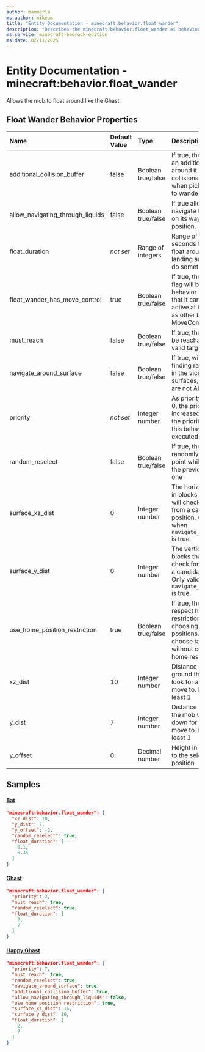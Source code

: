 ```yaml
---
author: mammerla
ms.author: mikeam
title: "Entity Documentation - minecraft:behavior.float_wander"
description: "Describes the minecraft:behavior.float_wander ai behavior component"
ms.service: minecraft-bedrock-edition
ms.date: 02/11/2025 
---
```


# Entity Documentation - minecraft:behavior.float_wander

Allows the mob to float around like the Ghast.


## Float Wander Behavior Properties

|Name       |Default Value |Type |Description |Example Values |
|:----------|:-------------|:----|:-----------|:------------- |
| additional_collision_buffer | false | Boolean true/false | If true, the mob will have an additional buffer zone around it to avoid collisions with blocks when picking a position to wander to. | Happy Ghast: `true` | 
| allow_navigating_through_liquids | false | Boolean true/false | If true allows the mob to navigate through liquids on its way to the target position. |  | 
| float_duration | *not set* | Range of integers | Range of time in seconds the mob will float around before landing and choosing to do something else | Bat: `[0.1,0.35]`, Ghast: `[2,7]` | 
| float_wander_has_move_control | true | Boolean true/false | If true, the MoveControl flag will be added to the behavior which means that it can no longer be active at the same time as other behaviors with MoveControl. |  | 
| must_reach | false | Boolean true/false | If true, the point has to be reachable to be a valid target | Ghast: `true` | 
| navigate_around_surface | false | Boolean true/false | If true, will prioritize finding random positions in the vicinity of surfaces, i.e. blocks that are not Air or Liquid. | Happy Ghast: `true` | 
| priority | *not set* | Integer number | As priority approaches 0, the priority is increased. The higher the priority, the sooner this behavior will be executed as a goal. | Ghast: `2`, Happy Ghast: `7` | 
| random_reselect | false | Boolean true/false | If true, the mob will randomly pick a new point while moving to the previously selected one | Bat: `true` | 
| surface_xz_dist | 0 | Integer number | The horizontal distance in blocks that the goal will check for a surface from a candidate position. Only valid when `navigate_around_surface` is true. | Happy Ghast: `16` | 
| surface_y_dist | 0 | Integer number | The vertical distance in blocks that the goal will check for a surface from a candidate position. Only valid when `navigate_around_surface` is true. | Happy Ghast: `16` | 
| use_home_position_restriction | true | Boolean true/false | If true, the mob will respect home position restrictions when choosing new target positions. If false, it will choose target position without considering home restrictions | Happy Ghast: `true` | 
| xz_dist | 10 | Integer number | Distance in blocks on ground that the mob will look for a new spot to move to. Must be at least 1 | Bat: `10` | 
| y_dist | 7 | Integer number | Distance in blocks that the mob will look up or down for a new spot to move to. Must be at least 1 | Bat: `7` | 
| y_offset | 0 | Decimal number | Height in blocks to add to the selected target position | Bat: `-2` | 

## Samples

#### [Bat](https://github.com/Mojang/bedrock-samples/tree/preview/behavior_pack/entities/bat.json)


```json
"minecraft:behavior.float_wander": {
  "xz_dist": 10,
  "y_dist": 7,
  "y_offset": -2,
  "random_reselect": true,
  "float_duration": [
    0.1,
    0.35
  ]
}
```

#### [Ghast](https://github.com/Mojang/bedrock-samples/tree/preview/behavior_pack/entities/ghast.json)


```json
"minecraft:behavior.float_wander": {
  "priority": 2,
  "must_reach": true,
  "random_reselect": true,
  "float_duration": [
    2,
    7
  ]
}
```

#### [Happy Ghast](https://github.com/Mojang/bedrock-samples/tree/preview/behavior_pack/entities/happy_ghast.json)


```json
"minecraft:behavior.float_wander": {
  "priority": 7,
  "must_reach": true,
  "random_reselect": true,
  "navigate_around_surface": true,
  "additional_collision_buffer": true,
  "allow_navigating_through_liquids": false,
  "use_home_position_restriction": true,
  "surface_xz_dist": 16,
  "surface_y_dist": 16,
  "float_duration": [
    2,
    7
  ]
}
```
